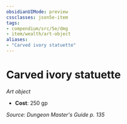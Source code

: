 ```yaml
---
obsidianUIMode: preview
cssclasses: json5e-item
tags:
- compendium/src/5e/dmg
- item/wealth/art-object
aliases: 
- "Carved ivory statuette"
---
```

# Carved ivory statuette
*Art object*  

- **Cost**: 250 gp

*Source: Dungeon Master's Guide p. 135*
